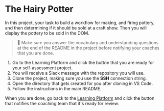 # The Hairy Potter

In this project, your task to build a workflow for making, and firing pottery, and then determining if it should be sold at a craft show. Then you will display the pottery to be sold in the DOM.

> 🧨 Make sure you answer the vocabulary and understanding questions at the end of the README in the project before notifying your coaches that you are done.

1. Go to the Learning Platform and click the button that you are ready for your self-assessment project.
2. You will receive a Slack message with the repository you will use.
3. Clone the project, making sure you use the **SSH** connection string.
4. Open the directory that gets created for you after cloning in VS Code.
5. Follow the instructions in the main README.

When you are done, go back to the [Learning Platform](https://learning.nss.team) and click the button that notifies the coaching team that it's ready for review.
